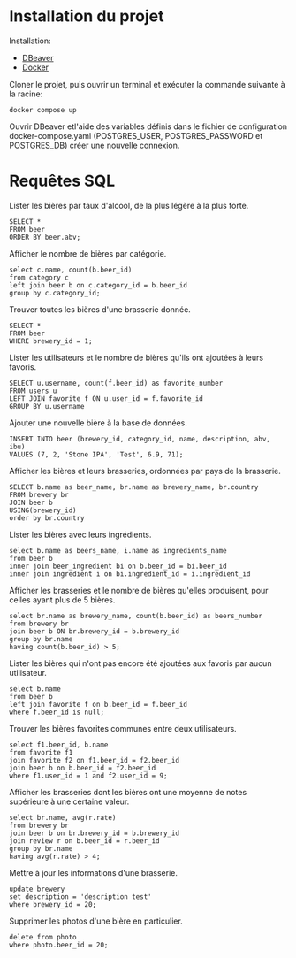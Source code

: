# Installation du projet

Installation:
* [DBeaver](https://dbeaver.io/)
* [Docker](https://www.docker.com/)

Cloner le projet, puis ouvrir un terminal et exécuter la commande suivante à la racine:
```
docker compose up
```

Ouvrir DBeaver etl'aide des variables définis dans le fichier de configuration docker-compose.yaml (POSTGRES_USER, POSTGRES_PASSWORD et POSTGRES_DB) créer une nouvelle connexion.

# Requêtes SQL

Lister les bières par taux d'alcool, de la plus légère à la plus forte.
```
SELECT * 
FROM beer 
ORDER BY beer.abv;
```

Afficher le nombre de bières par catégorie.
```
select c.name, count(b.beer_id)
from category c
left join beer b on c.category_id = b.beer_id 
group by c.category_id;
```

Trouver toutes les bières d'une brasserie donnée.
```
SELECT * 
FROM beer
WHERE brewery_id = 1;
```

Lister les utilisateurs et le nombre de bières qu'ils ont ajoutées à leurs favoris.
```
SELECT u.username, count(f.beer_id) as favorite_number
FROM users u 
LEFT JOIN favorite f ON u.user_id = f.favorite_id
GROUP BY u.username 
```

Ajouter une nouvelle bière à la base de données.
```
INSERT INTO beer (brewery_id, category_id, name, description, abv, ibu) 
VALUES (7, 2, 'Stone IPA', 'Test', 6.9, 71);
```

Afficher les bières et leurs brasseries, ordonnées par pays de la brasserie.
```
SELECT b.name as beer_name, br.name as brewery_name, br.country
FROM brewery br
JOIN beer b
USING(brewery_id)
order by br.country
```

Lister les bières avec leurs ingrédients.
```
select b.name as beers_name, i.name as ingredients_name
from beer b 
inner join beer_ingredient bi on b.beer_id = bi.beer_id
inner join ingredient i on bi.ingredient_id = i.ingredient_id 
```

Afficher les brasseries et le nombre de bières qu'elles produisent, pour celles ayant plus de 5 bières.
```
select br.name as brewery_name, count(b.beer_id) as beers_number
from brewery br
join beer b ON br.brewery_id = b.brewery_id
group by br.name
having count(b.beer_id) > 5;
```

Lister les bières qui n'ont pas encore été ajoutées aux favoris par aucun utilisateur.
```
select b.name
from beer b
left join favorite f on b.beer_id = f.beer_id
where f.beer_id is null;
```

Trouver les bières favorites communes entre deux utilisateurs.
```
select f1.beer_id, b.name
from favorite f1
join favorite f2 on f1.beer_id = f2.beer_id 
join beer b on b.beer_id = f2.beer_id
where f1.user_id = 1 and f2.user_id = 9;
```

Afficher les brasseries dont les bières ont une moyenne de notes supérieure à une certaine valeur.
```
select br.name, avg(r.rate)
from brewery br
join beer b on br.brewery_id = b.brewery_id 
join review r on b.beer_id = r.beer_id 
group by br.name
having avg(r.rate) > 4; 
```

Mettre à jour les informations d'une brasserie.
```
update brewery
set description = 'description test'
where brewery_id = 20;
```

Supprimer les photos d'une bière en particulier.
```
delete from photo 
where photo.beer_id = 20;
```
